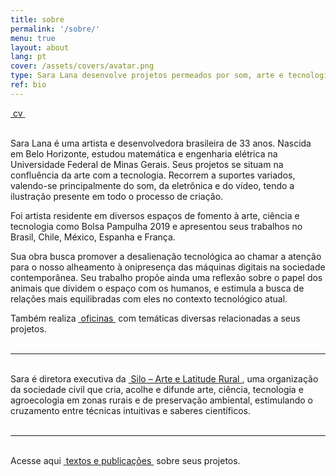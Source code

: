 ```yaml
---
title: sobre
permalink: '/sobre/'
menu: true
layout: about
lang: pt
cover: /assets/covers/avatar.png
type: Sara Lana desenvolve projetos permeados por som, arte e tecnologia.
ref: bio
---
```


<div class="selection">
<a href="../assets/docs/cv-pt.pdf" target="_blank">&nbsp;cv&nbsp;</a>
</div>

<br>

Sara Lana é uma artista e desenvolvedora brasileira de 33 anos. Nascida em Belo Horizonte, estudou matemática e engenharia elétrica na Universidade Federal de Minas Gerais. Seus projetos se situam na confluência da arte com a tecnologia. Recorrem a suportes variados, valendo-se principalmente do som, da eletrônica e do vídeo, tendo a ilustração presente em todo o processo de criação.
  
Foi artista residente em diversos espaços de fomento à arte, ciência e tecnologia como Bolsa Pampulha 2019  e apresentou seus trabalhos no Brasil, Chile, México, Espanha e França.

Sua obra busca promover a desalienação tecnológica ao chamar a atenção para o nosso alheamento à onipresença das máquinas digitais na sociedade contemporânea. Seu trabalho propõe ainda uma reflexão sobre o papel dos animais que dividem o espaço com os humanos, e estimula a busca de relações mais equilibradas com eles no contexto tecnológico atual.


<div class="selection">
Também realiza <a href="../workshops" target="_blank">&nbsp;oficinas&nbsp;</a> com temáticas diversas relacionadas a seus projetos.
</div>

<br>

---

<br>
<div class="selection">
Sara é diretora executiva da <a href="https://silo.org.br/" target="_blank">&nbsp;Silo – Arte e Latitude Rural&nbsp;</a>, uma organização da sociedade civil que cria, acolhe e difunde arte, ciência, tecnologia e agroecologia em zonas rurais e de preservação ambiental, estimulando o cruzamento entre técnicas intuitivas e saberes científicos.
</div>

<br>

---


<br>
<div class="selection">
Acesse aqui <a href="../textos" target="_blank">&nbsp;textos e publicações&nbsp;</a> sobre seus projetos.
</div>

<br>


